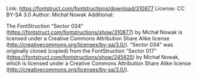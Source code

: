 Link: https://fontstruct.com/fontstructions/download/310877
License: CC BY-SA 3.0
Author: Michał Nowak
Additional:

The FontStruction “Sector 034” (https://fontstruct.com/fontstructions/show/310877) by Michał Nowak is licensed under a Creative Commons Attribution Share Alike license (http://creativecommons.org/licenses/by-sa/3.0/).
“Sector 034” was originally cloned (copied) from the FontStruction “Sector 017” (https://fontstruct.com/fontstructions/show/245625) by Michał Nowak, which is licensed under a Creative Commons Attribution Share Alike license (http://creativecommons.org/licenses/by-sa/3.0/).
